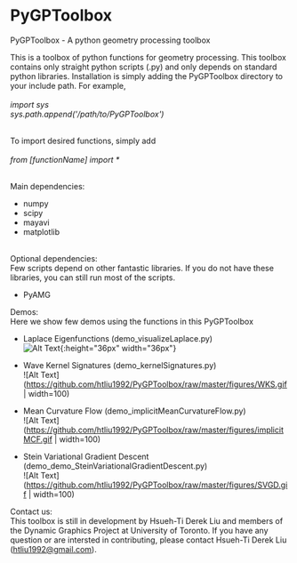 # PyGPToolbox
PyGPToolbox - A python geometry processing toolbox

This is a toolbox of python functions for geometry processing. This toolbox contains only straight python scripts (.py) and only depends on standard python libraries. Installation is simply adding the PyGPToolbox directory to your include path. For example,<br /><br />
_import sys_ <br />
_sys.path.append('/path/to/PyGPToolbox')_<br /><br />

To import desired functions, simply add <br /><br />
_from [functionName] import *_<br /><br />

Main dependencies: <br />
- numpy<br />
- scipy<br />
- mayavi<br />
- matplotlib<br /><br />

Optional dependencies: <br />
Few scripts depend on other fantastic libraries. If you do not have these libraries, you can still run most of the scripts. <br />
- PyAMG <br />

Demos: <br />
Here we show few demos using the functions in this PyGPToolbox<br />
- Laplace Eigenfunctions (demo_visualizeLaplace.py)<br />
![Alt Text](https://github.com/htliu1992/PyGPToolbox/raw/master/figures/LaplaceModes.gif){:height="36px" width="36px"}

- Wave Kernel Signatures (demo_kernelSignatures.py)<br />
![Alt Text](https://github.com/htliu1992/PyGPToolbox/raw/master/figures/WKS.gif | width=100)

- Mean Curvature Flow (demo_implicitMeanCurvatureFlow.py)<br />
![Alt Text](https://github.com/htliu1992/PyGPToolbox/raw/master/figures/implicitMCF.gif | width=100)

- Stein Variational Gradient Descent (demo_demo_SteinVariationalGradientDescent.py)<br />
![Alt Text](https://github.com/htliu1992/PyGPToolbox/raw/master/figures/SVGD.gif | width=100)

Contact us:<br />
This toolbox is still in development by Hsueh-Ti Derek Liu and members of the Dynamic Graphics Project at University of Toronto. If you have any question or are intersted in contributing, please contact Hsueh-Ti Derek Liu (htliu1992@gmail.com).
